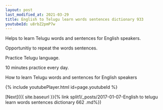 ```yaml
---
layout: post
last_modified_at: 2021-03-29
title: English to Telugu learn words sentences dictionary 933 
youtubeId: u8rbZ2pmP7w
---
```

 
 
Helps to learn Telugu words and sentences for English speakers.

Opportunitiy to repeat the words sentences. 

Practice Telugu language. 
 
10 minutes practice every day. 
 
How to learn Telugu words and sentences for English speakers 
 
{% include youtubePlayer.html id=page.youtubeId %}
 
 
[Next]({{ site.baseurl }}{% link  split1/_posts/2017-01-07-English to telugu learn words sentences dictionary 662 .md%})
 
